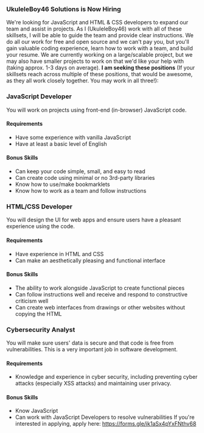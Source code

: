 ### UkuleleBoy46 Solutions is Now Hiring
We're looking for JavaScript and HTML & CSS developers to expand our team and assist in projects. As I (UkuleleBoy46) work with all of these skillsets, I will be able to guide the team and provide clear instructions. We do all our work for free and open source and we can't pay you, but you'll gain valuable coding experience, learn how to work with a team, and build your resume. We are currently working on a large/scalable project, but we may also have smaller projects to work on that we'd like your help with (taking approx. 1-3 days on average).
__I am seeking these positions__ (If your skillsets reach across multiple of these positions, that would be awesome, as they all work closely together. You may work in all three!):
### JavaScript Developer
You will work on projects using front-end (in-browser) JavaScript code.
#### Requirements
- Have some experience with vanilla JavaScript
- Have at least a basic level of English
#### Bonus Skills
- Can keep your code simple, small, and easy to read
- Can create code using minimal or no 3rd-party libraries
- Know how to use/make bookmarklets
- Know how to work as a team and follow instructions
### HTML/CSS Developer
You will design the UI for web apps and ensure users have a pleasant experience using the code.
#### Requirements
- Have experience in HTML and CSS
- Can make an aesthetically pleasing and functional interface
#### Bonus Skills
- The ability to work alongside JavaScript to create functional pieces
- Can follow instructions well and receive and respond to constructive criticism well
- Can create web interfaces from drawings or other websites without copying the HTML
### Cybersecurity Analyst
You will make sure users' data is secure and that code is free from vulnerabilities. This is a very important job in software development.
#### Requirements
- Knowledge and experience in cyber security, including preventing cyber attacks (especially XSS attacks) and maintaining user privacy.
#### Bonus Skills
- Know JavaScript
- Can work with JavaScript Developers to resolve vulnerabilities
If you're interested in applying, apply here: https://forms.gle/ik1aSx4pYxFNthv68
